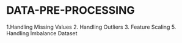 # DATA-PRE-PROCESSING
1.Handling Missing Values 2. Handling Outliers 3. Feature Scaling 5. Handling Imbalance Dataset
